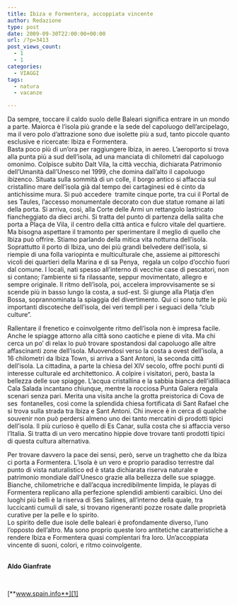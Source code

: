 ```yaml
---
title: Ibiza e Formentera, accoppiata vincente
author: Redazione
type: post
date: 2009-09-30T22:00:00+00:00
url: /?p=3413
post_views_count:
  - 1
  - 1
categories:
  - VIAGGI
tags:
  - natura
  - vacanze

---
```

Da sempre, toccare il caldo suolo delle Baleari significa entrare in un mondo a parte. Maiorca &egrave; l&#8217;isola pi&ugrave; grande e la sede del capoluogo dell&#8217;arcipelago, ma il vero polo d&#8217;attrazione sono due isolette pi&ugrave; a sud, tanto piccole quanto esclusive e ricercate: Ibiza e Formentera.&nbsp;  
Basta poco pi&ugrave; di un&#8217;ora per raggiungere Ibiza, in aereo. L&#8217;aeroporto si trova alla punta pi&ugrave; a sud dell&#8217;isola, ad una manciata di chilometri dal capoluogo omonimo. Colpisce subito Dalt Vila, la citt&agrave; vecchia, dichiarata Patrimonio dell&#8217;Umanit&agrave; dall&#8217;Unesco nel 1999, che domina dall&#8217;alto il capoluogo ibizenco. Situata sulla sommit&agrave; di un colle, il borgo antico si affaccia sul cristallino mare dell&#8217;isola gi&agrave; dal tempo dei cartaginesi ed &egrave; cinto da antichissime mura. Si pu&ograve; accedere&nbsp; tramite cinque porte, tra cui il Portal de ses Taules, l&#8217;accesso monumentale decorato con due statue romane ai lati della porta. Si arriva, cos&igrave;, alla Corte delle Armi un rettangolo lastricato fiancheggiato da dieci archi. Si tratta del punto di partenza della salita che porta a Pla&ccedil;a de Vila, il centro della citt&agrave; antica e fulcro vitale del quartiere.  
Ma bisogna aspettare il tramonto per sperimentare il meglio di quello che Ibiza pu&ograve; offrire. Stiamo parlando della mitica vita notturna dell&#8217;isola. Soprattutto il porto di Ibiza, uno dei pi&ugrave; grandi belvedere dell&#8217;isola, si riempie di una folla variopinta e multiculturale che, assieme ai pittoreschi vicoli dei quartieri della Marina e di sa Penya,&nbsp; regala un colpo d&#8217;occhio fuori dal comune. I locali, nati spesso all&#8217;interno di vecchie case di pescatori, non si contano; l&#8217;ambiente si fa rilassante, seppur movimentato, allegro e sempre originale. Il ritmo dell&#8217;isola, poi, accelera improvvisamente se si scende pi&ugrave; in basso lungo la costa, a sud&#45;est. Si giunge alla Platja d&#8217;en Bossa, soprannominata la spiaggia del divertimento. Qui ci sono tutte le pi&ugrave; importanti discoteche dell&#8217;isola, dei veri templi per i seguaci della &ldquo;club culture&rdquo;.

Rallentare il frenetico e coinvolgente ritmo dell&#8217;isola non &egrave; impresa facile. Anche le spiagge attorno alla citt&agrave; sono caotiche e piene di vita. Ma chi cerca un po&#8217; di relax lo pu&ograve; trovare spostandosi dal capoluogo alle altre affascinanti zone dell&#8217;isola. Muovendosi verso la costa a ovest dell&#8217;isola, a 16 chilometri da Ibiza Town, si arriva a Sant Antoni, la seconda citt&agrave; dell&#8217;isola. La cittadina, a parte la chiesa del XIV secolo, offre pochi punti di interesse culturale ed architettonico. A colpire i visitatori, per&ograve;, basta la bellezza delle sue spiagge. L&#8217;acqua cristallina e la sabbia bianca dell&#8217;idilliaca Cala Salada incantano chiunque, mentre la rocciosa Punta Galera regala scenari senza pari. Merita una visita anche la grotta preistorica di Cova de ses&nbsp; fontanelles, cos&igrave; come la splendida chiesa fortificata di Sant Rafael che si trova sulla strada tra Ibiza e Sant Antoni. Chi invece &egrave; in cerca di qualche souvenir non pu&ograve; perdersi almeno uno dei tanto mercatini di prodotti tipici dell&#8217;isola. Il pi&ugrave; curioso &egrave; quello di Es Canar, sulla costa che si affaccia verso l&#8217;Italia. Si tratta di un vero mercatino hippie dove trovare tanti prodotti tipici di questa cultura alternativa.

Per trovare davvero la pace dei sensi, per&ograve;, serve un traghetto che da Ibiza ci porta a Formentera. L&rsquo;isola &egrave; un vero e proprio paradiso terrestre dal punto di vista naturalistico ed &egrave; stata dichiarata riserva naturale e patrimonio mondiale dall&#8217;Unesco grazie alla bellezza delle sue spiagge. Bianche, chilometriche e dall&#8217;acqua incredibilmente limpida, le playas di Formentera replicano alla perfezione splendidi ambienti caraibici. Uno dei luoghi pi&ugrave; belli &egrave; la riserva di Ses Salines, all&#8217;interno della quale, tra luccicanti cumuli di sale, si trovano rigeneranti pozze rosate dalle propriet&agrave; curative per la pelle e lo spirito.  
Lo spirito delle due isole delle baleari &egrave; profondamente diverso, l&#8217;uno l&#8217;opposto dell&#8217;altro. Ma sono proprio queste loro antitetiche caratteristiche a rendere Ibiza e Formentera quasi complentari fra loro. Un&#8217;accoppiata vincente di suoni, colori, e ritmo coinvolgente.&nbsp;  
&nbsp;

**Aldo Gianfrate**

&nbsp;

[**www.spain.info**][1] &nbsp;&nbsp;

&nbsp;

&nbsp;

 [1]: https://www.spain.info